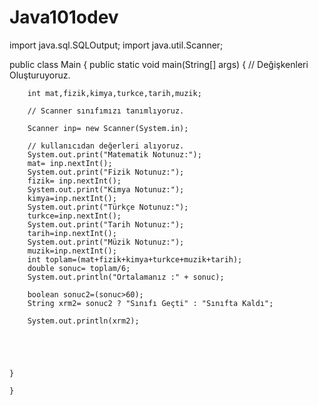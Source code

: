 # Java101odev
import java.sql.SQLOutput;
import java.util.Scanner;

public class Main {
    public static void main(String[] args) {
        // Değişkenleri Oluşturuyoruz.

        int mat,fizik,kimya,turkce,tarih,muzik;

        // Scanner sınıfımızı tanımlıyoruz.

        Scanner inp= new Scanner(System.in);

        // kullanıcıdan değerleri alıyoruz.
        System.out.print("Matematik Notunuz:");
        mat= inp.nextInt();
        System.out.print("Fizik Notunuz:");
        fizik= inp.nextInt();
        System.out.print("Kimya Notunuz:");
        kimya=inp.nextInt();
        System.out.print("Türkçe Notunuz:");
        turkce=inp.nextInt();
        System.out.print("Tarih Notunuz:");
        tarih=inp.nextInt();
        System.out.print("Müzik Notunuz:");
        muzik=inp.nextInt();
        int toplam=(mat+fizik+kimya+turkce+muzik+tarih);
        double sonuc= toplam/6;
        System.out.println("Ortalamanız :" + sonuc);

        boolean sonuc2=(sonuc>60);
        String xrm2= sonuc2 ? "Sınıfı Geçti" : "Sınıfta Kaldı";

        System.out.println(xrm2);





    }

    }



